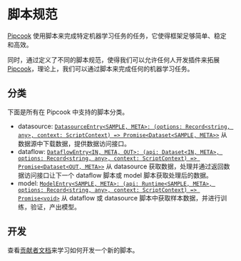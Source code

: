 # 脚本规范

[Pipcook][] 使用脚本来完成特定机器学习任务的任务，它使得框架足够简单、稳定和高效。

同时，通过定义了不同的脚本规范，使得我们可以允许任何人开发插件来拓展 [Pipcook][]，理论上，我们可以通过脚本来完成任何的机器学习任务。


## 分类

下面是所有在 Pipcook 中支持的脚本分类。

- datasource: [`DatasourceEntry<SAMPLE, META>: (options: Record<string, any>, context: ScriptContext) => Promise<Dataset<SAMPLE, META>>`](https://alibaba.github.io/pipcook/typedoc/script/index.html#datasourceentry) 从数据源中下载数据，提供数据访问接口。
- dataflow: [`DataflowEntry<IN, META, OUT>: (api: Dataset<IN, META>, options: Record<string, any>, context: ScriptContext) => Promise<Dataset<OUT, META>>`](https://alibaba.github.io/pipcook/typedoc/script/index.html#dataflowentry) 从 datasource 获取数据，处理并通过返回数据访问接口让下一个 dataflow 脚本或 model 脚本获取处理后的数据。
- model: [`ModelEntry<SAMPLE, META>: (api: Runtime<SAMPLE, META>, options: Record<string, any>, context: ScriptContext) => Promise<void>`](https://alibaba.github.io/pipcook/typedoc/script/index.html#modelentry) 从 dataflow 或 datasource 脚本中获取样本数据，并进行训练，验证，产出模型。

## 开发

查看[贡献者文档](../contributing/contribute-a-script.md)来学习如何开发一个新的脚本。

[Pipcook]: https://github.com/alibaba/pipcook
[Pipcook Script]: ../GLOSSORY.md#pipcook-script
[PyPI]: https://pypi.org

[`dataCollect(args: ArgsType): Promise<void>`]: https://alibaba.github.io/pipcook/typedoc/interfaces/datacollecttype.html
[`dataAccess(args: ArgsType): Promise<UniDataset>`]: https://alibaba.github.io/pipcook/typedoc/interfaces/dataaccesstype.html
[`dataProcess(sample: Sample, md: Metadata, args: ArgsType): Promise<Sample>`]: https://alibaba.github.io/pipcook/typedoc/interfaces/dataprocesstype.html
[`modelLoad(data: UniDataset, args: ArgsType): Promise<UniModel>`]: https://alibaba.github.io/pipcook/typedoc/interfaces/modelloadtype.html
[`modelDefine(data: UniDataset, args: ModelDefineArgsType): Promise<UniModel>`]: https://alibaba.github.io/pipcook/typedoc/interfaces/modeldefinetype.html
[`modelTrain(data: UniDataset, model: UniModel, args: ModelTrainArgsType): Promise<UniModel>`]: https://alibaba.github.io/pipcook/typedoc/interfaces/modeltraintype.html
[`modelEvaluate(data: UniDataset, model: UniModel): Promise<EvaluateResult>`]: https://alibaba.github.io/pipcook/typedoc/interfaces/modelevaluatetype.html

